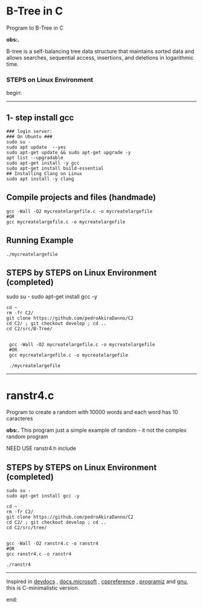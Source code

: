 
# B-Tree in C

Program to B-Tree in C

**obs:.**

B-tree is a self-balancing tree data structure that maintains sorted data and allows searches, sequential access, insertions, and deletions in logarithmic time.

### STEPS on Linux Environment

begin:

---

## 1- step install gcc

    ### login server:
    ### On Ubuntu ###
    sudo su -
    sudo apt update  --yes
    sudo apt-get update && sudo apt-get upgrade -y
    apt list --upgradable
    sudo apt-get install -y gcc
    sudo apt-get install build-essential
    ## Installing Clang on Linux
    sudo apt install -y clang

## Compile projects and files (handmade)

    gcc -Wall -O2 mycreatelargefile.c -o mycreatelargefile
    #OR
    gcc mycreatelargefile.c -o mycreatelargefile

## Running Example

    ./mycreatelargefile

## STEPS by STEPS on Linux Environment (completed)

   sudo su -
   sudo apt-get install gcc -y

    cd ~
    rm -fr C2/
    git clone https://github.com/pedroAkiraDanno/C2
    cd C2/ ; git checkout develop ; cd ..
    cd C2/src/B-Tree/


     gcc -Wall -O2 mycreatelargefile.c -o mycreatelargefile
     #OR
     gcc mycreatelargefile.c -o mycreatelargefile

     ./mycreatelargefile

---









# ranstr4.c

Program to create a random with 10000 words and each word has 10 caracteres

**obs:.**
This program just a simple example of random - it not the complex random program

NEED USE ranstr4.h include

## STEPS by STEPS on Linux Environment (completed)

    sudo su -
    sudo apt-get install gcc -y

    cd ~
    rm -fr C2/
    git clone https://github.com/pedroAkiraDanno/C2
    cd C2/ ; git checkout develop ; cd ..
    cd C2/src/tree/


    gcc -Wall -O2 ranstr4.c -o ranstr4
    #OR
    gcc ranstr4.c -o ranstr4

    ./ranstr4

     
        
---        








Inspired in [devdocs](https://devdocs.io/c/) , [docs.microsoft](https://docs.microsoft.com/en-us/cpp/c-language/?view=msvc-170) , [cppreference](https://en.cppreference.com/w/c/language) , [programiz](https://www.programiz.com/c-programming) and [gnu](https://www.gnu.org/software/gnu-c-manual/gnu-c-manual.html), this is C-minimalistic version.

end:
